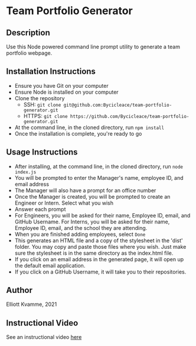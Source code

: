 # Team Portfolio Generator

## Description
Use this Node powered command line prompt utility to generate a team portfolio webpage.


## Installation Instructions
- Ensure you have Git on your computer
- Ensure Node is installed on your computer
- Clone the repository
    - SSH: `git clone git@github.com:Bycicleace/team-portfolio-generator.git`
    - HTTPS: `git clone https://github.com/Bycicleace/team-portfolio-generator.git`
- At the command line, in the cloned directory, run `npm install`
- Once the installation is complete, you're ready to go


## Usage Instructions
- After installing, at the command line, in the cloned directory, run `node index.js`
- You will be prompted to enter the Manager's name, employee ID, and email address
- The Manager will also have a prompt for an office number
- Once the Manager is created, you will be prompted to create an Engineer or Intern. Select what you wish
- Answer each prompt
- For Engineers, you will be asked for their name, Employee ID, email, and GitHub Username. For Interns, you will be asked for their name, Employee ID, email, and the school they are attending.
- When you are finished adding employees, select `Done`
- This generates an HTML file and a copy of the stylesheet in the 'dist' folder. You may copy and paste those files where you wish. Just make sure the stylesheet is in the same directory as the index.html file.
- If you click on an email address in the generated page, it will open up the default email application.
- If you click on a GitHub Username, it will take you to their repositories.


## Author
Elliott Kvamme, 2021


## Instructional Video
See an instructional video [here](https://youtu.be/TEcyX3jqrXI)